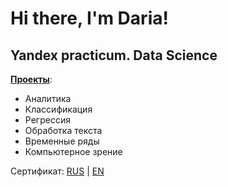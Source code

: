 # Hi there, I'm Daria!


## Yandex practicum. Data Science

[**Проекты**](https://github.com/DariaGoncharevskaia/projects-data-science):
- Аналитика
- Классификация
- Регрессия
- Обработка текста
- Временные ряды
- Компьютерное зрение

Сертификат: [RUS](https://github.com/DariaGoncharevskaia/projects-data-science/blob/main/%D0%94%D0%B0%D1%80%D1%8C%D1%8F%20%D0%93%D0%BE%D0%BD%D1%87%D0%B0%D1%80%D0%B5%D0%B2%D1%81%D0%BA%D0%B0%D1%8F_20212DS00831.pdf) | [EN ](https://github.com/DariaGoncharevskaia/projects-data-science/blob/main/Daria%20Goncharevskaia_20212DS00831.pdf)

<!--
**DariaGoncharevskaia/DariaGoncharevskaia** is a ✨ _special_ ✨ repository because its `README.md` (this file) appears on your GitHub profile.


